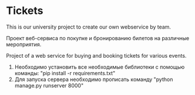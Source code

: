 # Tickets
This is our university project to create our own webservice by team.

Проект веб-сервиса по покупке и бронированию билетов на различные мероприятия.

Project of a web service for buying and booking tickets for various events.

1. Необходимо установить все необходимые библиотеки с помощью команды: "pip install -r requirements.txt"
2. Для запуска сервера необходимо прописать команду "python manage.py runserver 8000"
